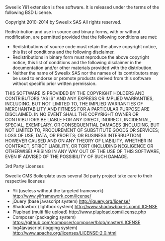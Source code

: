 Sweelix Yii1 extension is free software. It is released under the terms of the following BSD License.

Copyright 2010-2014 by Sweelix SAS
All rights reserved.

Redistribution and use in source and binary forms, with or without
modification, are permitted provided that the following conditions are met:

* Redistributions of source code must retain the above copyright notice, this
  list of conditions and the following disclaimer.
* Redistributions in binary form must reproduce the above copyright notice,
  this list of conditions and the following disclaimer in the documentation
  and/or other materials provided with the distribution.
* Neither the name of Sweelix SAS nor the names of its contributors may be used
  to endorse or promote products derived from this software without specific
  prior written permission.

THIS SOFTWARE IS PROVIDED BY THE COPYRIGHT HOLDERS AND CONTRIBUTORS "AS IS" AND
ANY EXPRESS OR IMPLIED WARRANTIES, INCLUDING, BUT NOT LIMITED TO, THE IMPLIED
WARRANTIES OF MERCHANTABILITY AND FITNESS FOR A PARTICULAR PURPOSE ARE
DISCLAIMED. IN NO EVENT SHALL THE COPYRIGHT OWNER OR CONTRIBUTORS BE LIABLE FOR
ANY DIRECT, INDIRECT, INCIDENTAL, SPECIAL, EXEMPLARY, OR CONSEQUENTIAL DAMAGES
(INCLUDING, BUT NOT LIMITED TO, PROCUREMENT OF SUBSTITUTE GOODS OR SERVICES;
LOSS OF USE, DATA, OR PROFITS; OR BUSINESS INTERRUPTION) HOWEVER CAUSED AND ON
ANY THEORY OF LIABILITY, WHETHER IN CONTRACT, STRICT LIABILITY, OR TORT
(INCLUDING NEGLIGENCE OR OTHERWISE) ARISING IN ANY WAY OUT OF THE USE OF THIS
SOFTWARE, EVEN IF ADVISED OF THE POSSIBILITY OF SUCH DAMAGE.

3rd Party Licenses

Sweelix CMS Boilerplate uses several 3d party project take care to their respective licenses
* Yii (useless without the targeted framework) http://www.yiiframework.com/license/
* jQuery (base javascript system) http://jquery.org/license/
* Shadowbox (lightbox system) http://www.shadowbox-js.com/LICENSE
* Plupload (multi file upload) http://www.plupload.com/license.php
* Composer (packaging system) https://github.com/composer/composer/blob/master/LICENSE
* log4javascript (logging system) http://www.apache.org/licenses/LICENSE-2.0.html

